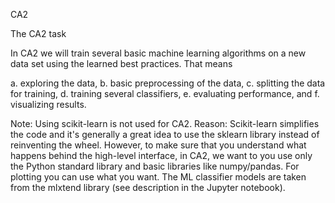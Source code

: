 CA2

The CA2 task

In CA2 we will train several basic machine learning algorithms on a new data set using the learned best practices. That means

a. exploring the data,
b. basic preprocessing of the data,
c. splitting the data for training,
d. training several classifiers,
e. evaluating performance, and
f. visualizing results.

Note: Using scikit-learn is not used for CA2. Reason: Scikit-learn simplifies the code and it's generally a great idea to use the sklearn library instead of reinventing the wheel. However, to make sure that you understand what happens behind the high-level interface, in CA2, we want to you use only the Python standard library and basic libraries like numpy/pandas. For plotting you can use what you want. The ML classifier models are taken from the mlxtend library (see description in the Jupyter notebook). 

